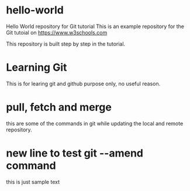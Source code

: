 # hello-world
Hello World repository for Git tutorial
This is an example repository for the Git tutoial on https://www.w3schools.com

This repository is built step by step in the tutorial.

# Learning Git
This is for learing git and github purpose only, no useful reason.

# pull, fetch and merge 
this are some of the commands in git while updating the local and remote repository.

# new line to test git --amend command
this is just sample text

